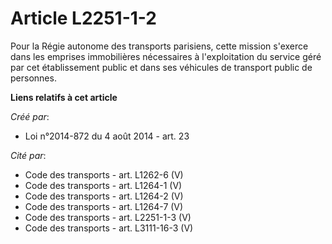 # Article L2251-1-2

Pour la Régie autonome des transports parisiens, cette mission s'exerce dans les emprises immobilières nécessaires à
l'exploitation du service géré par cet établissement public et dans ses véhicules de transport public de personnes.

**Liens relatifs à cet article**

_Créé par_:

  - Loi n°2014-872 du 4 août 2014 - art. 23

_Cité par_:

  - Code des transports - art. L1262-6 (V)
  - Code des transports - art. L1264-1 (V)
  - Code des transports - art. L1264-2 (V)
  - Code des transports - art. L1264-7 (V)
  - Code des transports - art. L2251-1-3 (V)
  - Code des transports - art. L3111-16-3 (V)
